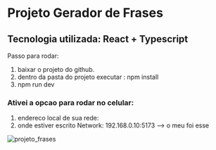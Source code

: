 # Projeto Gerador de Frases

## Tecnologia utilizada: React + Typescript

Passo para rodar: 
1) baixar o projeto do github.
2) dentro da pasta do projeto executar : npm install
3) npm run dev

### Ativei a opcao para rodar no celular:
1) endereco local de sua rede:
2) onde estiver escrito Network: 192.168.0.10:5173 --> o meu foi esse 


![projeto_frases](https://github.com/fabianosf/lifes/assets/32664815/25f4b638-b980-4bd8-ac25-3edbea5a9e3e)
